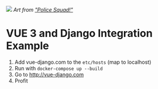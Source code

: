 ![](https://reposart.s3.eu-west-2.amazonaws.com/misc/vd.png)
*Art from ["Police Squad!"](https://en.wikipedia.org/wiki/Police_Squad!)*

# VUE 3 and Django Integration Example

1. Add vue-django.com to the `etc/hosts` (map to localhost)
2. Run with `docker-compose up --build`
3. Go to http://vue-django.com
4. Profit
